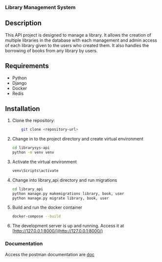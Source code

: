 ### Library Management System


## Description

This API project is designed to manage a library. It allows the creation of multiple libraries in the database with each management and admin access of each library given to the users who created them. It also handles the borrowing of books from any library by users.

## Requirements

- Python
- Django
- Docker
- Redis

## Installation
1. Clone the repository:

    ```bash
        git clone <repository-url>
    ```

2. Change in to the project directory and create virtual environment

    ```bash
    cd librarysys-api
    python -m venv venv
    ```

3. Activate the virtual environment

    ```bash
    venv\Scripts\activate
    ```

4. Change into library_api directory and run migrations

    ```bash
    cd library_api
    python manage.py makemigrations library, book, user
    python manage.py migrate library, book, user
    ```
    
5. Build and run the docker container

    ```bash
    docker-compose --build
    ```

6. The development server is up and running. Access it at [http://127.0.0.1:8000/](http://127.0.0.1:8000/)


### Documentation

Access the postman documentation are [doc](https://documenter.getpostman.com/view/29680874/2sA3Qy59Gm)